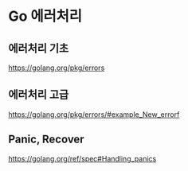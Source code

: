 # Go 에러처리
## 에러처리 기초
https://golang.org/pkg/errors

## 에러처리 고급
https://golang.org/pkg/errors/#example_New_errorf

## Panic, Recover
https://golang.org/ref/spec#Handling_panics
